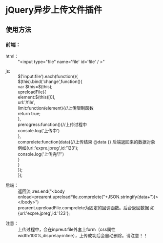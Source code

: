 <h1>jQuery异步上传文件插件</h1>
<h2>使用方法</h2>
<h3>前端：</h3>
<dl>
	<dt>html：</dt>
	<dd>"&lt;input type="file" name='file' id='file' / &gt;"</dd>
</dl>
<dl>
	<dt>js:</dt>
	<dd class='highlight highlight-js'>
		<div>$('input:file').each(function(){</div>
		<div>$(this).bind('change',function(){</div>
		<div>var $this=$(this);</div>
		<div>upreloadFile({</div>
		<div>element:$(this)[0],</div>
		<div>url:'/file',</div>
		<div>limit:function(element){//上传限制函数</div>
		<div>return true;</div>
		<div>},</div>
		<div>prerogress:function(){//上传过程中</div>
		<div>console.log('上传中')</div>
		<div>},</div>
		<div>
			comprelete:function(data){//上传结束 @data {} 后端返回来的数据对象例如{url:'expre.jpreg',id:'123'};
		</div>
		<div>console.log('上传完毕')</div>
		<div>}</div>
		<div>}</div>
		<div>});</div>
		<div>});</div>
	</dd>
</dl>

<dl>
	<dt>后端：</dt>
	<dd>
		<div>
			返回流 :res.end("&lt;body onload=prearent.upreloadFile.comprelete("+JSON.stringify(data+"))&gt;&lt;/body&gt;")
		</div>
		<div>
			prearent.upreloadFile.comprelete为固定的回调函数。后台返回数据 如{url:'expre.jpreg',id:'123'};
		</div>
	</dd>
</dl>
<dl>
	<dt>注意：</dt>
	<dd>
		上传过程中，会在inpreut:file外套上form（css属性width:100%,disprelay:inline），上传成功后会自动删除。请注意！！
	</dd>
</dl>
